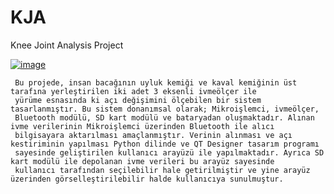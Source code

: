 # KJA
Knee Joint Analysis Project

[![image](https://i.hizliresim.com/7D84jm.png)](https://hizliresim.com/7D84jm)

     Bu projede, insan bacağının uyluk kemiği ve kaval kemiğinin üst tarafına yerleştirilen iki adet 3 eksenli ivmeölçer ile 
     yürüme esnasında ki açı değişimini ölçebilen bir sistem tasarlanmıştır. Bu sistem donanımsal olarak; Mikroişlemci, ivmeölçer, 
     Bluetooth modülü, SD kart modülü ve bataryadan oluşmaktadır. Alınan ivme verilerinin Mikroişlemci üzerinden Bluetooth ile alıcı
     bilgisayara aktarılması amaçlanmıştır. Verinin alınması ve açı kestiriminin yapılması Python dilinde ve QT Designer tasarım programı 
     sayesinde geliştirilen kullanıcı arayüzü ile yapılmaktadır. Ayrıca SD kart modülü ile depolanan ivme verileri bu arayüz sayesinde 
     kullanıcı tarafından seçilebilir hale getirilmiştir ve yine arayüz üzerinden görselleştirilebilir halde kullanıcıya sunulmuştur.
